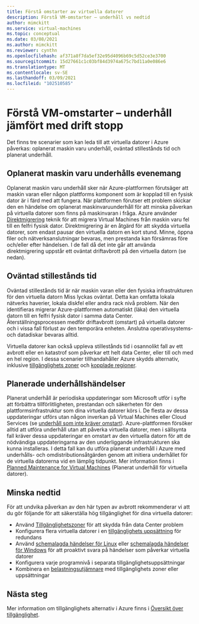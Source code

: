 ```yaml
---
title: Förstå omstarter av virtuella datorer
description: Förstå VM-omstarter – underhåll vs nedtid
author: mimckitt
ms.service: virtual-machines
ms.topic: conceptual
ms.date: 03/08/2021
ms.author: mimckitt
ms.reviewer: cynthn
ms.openlocfilehash: af371a8f7da5ef32e95d4096b69c5d52ce3e3700
ms.sourcegitcommit: 15d27661c1c03bf84d3974a675c7bd11a0e086e6
ms.translationtype: MT
ms.contentlocale: sv-SE
ms.lasthandoff: 03/09/2021
ms.locfileid: "102510585"
---
```

# <a name="understand-vm-reboots---maintenance-vs-downtime"></a>Förstå VM-omstarter – underhåll jämfört med drift stopp
Det finns tre scenarier som kan leda till att virtuella datorer i Azure påverkas: oplanerat maskin varu underhåll, oväntad stillestånds tid och planerat underhåll.

## <a name="unplanned-hardware-maintenance-event"></a>Oplanerat maskin varu underhålls evenemang
Oplanerat maskin varu underhåll sker när Azure-plattformen förutsäger att maskin varan eller någon plattforms komponent som är kopplad till en fysisk dator är i färd med att fungera. När plattformen förutser ett problem skickar den en händelse om oplanerat maskinvaruunderhåll för att minska påverkan på virtuella datorer som finns på maskinvaran i fråga. Azure använder [Direktmigrering](./maintenance-and-updates.md) teknik för att migrera Virtual Machines från maskin varu fel till en felfri fysisk dator. Direktmigrering är en åtgärd för att skydda virtuella datorer, som endast pausar den virtuella datorn en kort stund. Minne, öppna filer och nätverksanslutningar bevaras, men prestanda kan försämras före och/eller efter händelsen. I de fall då det inte går att använda direktmigrering uppstår ett oväntat driftavbrott på den virtuella datorn (se nedan).


## <a name="unexpected-downtime"></a>Oväntad stillestånds tid
Oväntad stillestånds tid är när maskin varan eller den fysiska infrastrukturen för den virtuella datorn Miss lyckas oväntat. Detta kan omfatta lokala nätverks haverier, lokala diskfel eller andra rack nivå problem. När den identifieras migrerar Azure-plattformen automatiskt (läka) den virtuella datorn till en felfri fysisk dator i samma data Center. Återställningsprocessen medför driftavbrott (omstart) på virtuella datorer och i vissa fall förlust av den temporära enheten. Anslutna operativsystems- och datadiskar bevaras alltid.

Virtuella datorer kan också uppleva stillestånds tid i osannolikt fall av ett avbrott eller en katastrof som påverkar ett helt data Center, eller till och med en hel region. I dessa scenarier tillhandahåller Azure skydds alternativ, inklusive  [tillgänglighets zoner](../availability-zones/az-overview.md) och [kopplade regioner](regions.md#region-pairs).

## <a name="planned-maintenance-events"></a>Planerade underhållshändelser
Planerat underhåll är periodiska uppdateringar som Microsoft utför i syfte att förbättra tillförlitligheten, prestandan och säkerheten för den plattformsinfrastruktur som dina virtuella datorer körs i. De flesta av dessa uppdateringar utförs utan någon inverkan på Virtual Machines eller Cloud Services (se [underhåll som inte kräver omstart](maintenance-and-updates.md#maintenance-that-doesnt-require-a-reboot)). Azure-plattformen försöker alltid att utföra underhåll utan att påverka virtuella datorer, men i sällsynta fall kräver dessa uppdateringar en omstart av den virtuella datorn för att de nödvändiga uppdateringarna av den underliggande infrastrukturen ska kunna installeras. I detta fall kan du utföra planerat underhåll i Azure med underhålls- och omdistributionsåtgärden genom att initiera underhållet för de virtuella datorerna vid en lämplig tidpunkt. Mer information finns i [Planned Maintenance for Virtual Machines](maintenance-and-updates.md) (Planerat underhåll för virtuella datorer).

## <a name="reduce-downtime"></a>Minska nedtid
För att undvika påverkan av den här typen av avbrott rekommenderar vi att du gör följande för att säkerställa hög tillgänglighet för dina virtuella datorer:

* Använd [Tillgänglighetszoner](../availability-zones/az-overview.md) för att skydda från data Center problem
* Konfigurera flera virtuella datorer i en [tillgänglighets uppsättning](availability-set-overview.md) för redundans
* Använd [schemalagda händelser för Linux](/linux/scheduled-events.md) eller [schemalagda händelser för Windows](/windows/scheduled-events.md) för att proaktivt svara på händelser som påverkar virtuella datorer
* Konfigurera varje programnivå i separata tillgänglighetsuppsättningar
* Kombinera en [belastningsutjämnare](../load-balancer/load-balancer-overview.md) med tillgänglighets zoner eller uppsättningar

## <a name="next-steps"></a>Nästa steg
Mer information om tillgänglighets alternativ i Azure finns i [Översikt över tillgänglighet](availability.md).
